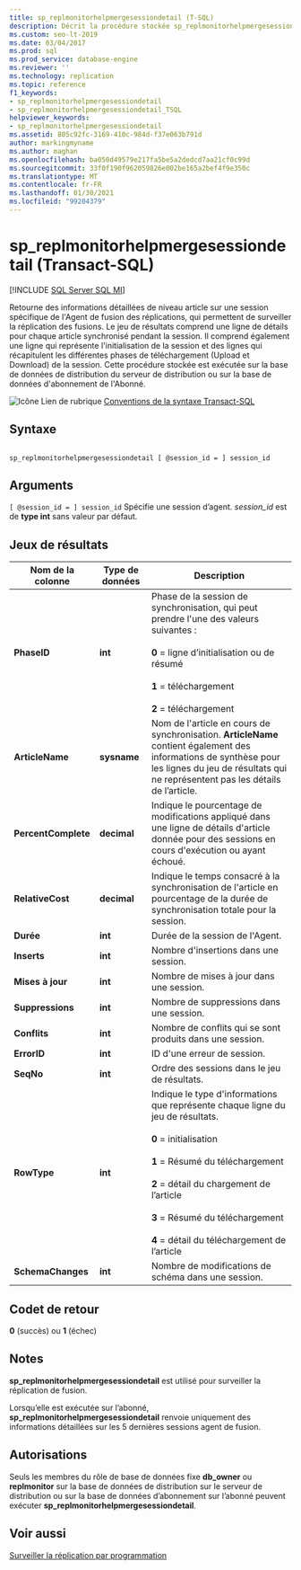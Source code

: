 ```yaml
---
title: sp_replmonitorhelpmergesessiondetail (T-SQL)
description: Décrit la procédure stockée sp_replmonitorhelpmergesessiondetail qui retourne des informations détaillées au niveau de l’article sur une session de Agent de fusion de réplication spécifique.
ms.custom: seo-lt-2019
ms.date: 03/04/2017
ms.prod: sql
ms.prod_service: database-engine
ms.reviewer: ''
ms.technology: replication
ms.topic: reference
f1_keywords:
- sp_replmonitorhelpmergesessiondetail
- sp_replmonitorhelpmergesessiondetail_TSQL
helpviewer_keywords:
- sp_replmonitorhelpmergesessiondetail
ms.assetid: 805c92fc-3169-410c-984d-f37e063b791d
author: markingmyname
ms.author: maghan
ms.openlocfilehash: ba050d49579e217fa5be5a2dedcd7aa21cf0c99d
ms.sourcegitcommit: 33f0f190f962059826e002be165a2bef4f9e350c
ms.translationtype: MT
ms.contentlocale: fr-FR
ms.lasthandoff: 01/30/2021
ms.locfileid: "99204379"
---
```

# <a name="sp_replmonitorhelpmergesessiondetail-transact-sql"></a>sp_replmonitorhelpmergesessiondetail (Transact-SQL)
[!INCLUDE [SQL Server SQL MI](../../includes/applies-to-version/sql-asdbmi.md)]

  Retourne des informations détaillées de niveau article sur une session spécifique de l'Agent de fusion des réplications, qui permettent de surveiller la réplication des fusions. Le jeu de résultats comprend une ligne de détails pour chaque article synchronisé pendant la session. Il comprend également une ligne qui représente l'initialisation de la session et des lignes qui récapitulent les différentes phases de téléchargement (Upload et Download) de la session. Cette procédure stockée est exécutée sur la base de données de distribution du serveur de distribution ou sur la base de données d'abonnement de l'Abonné.  
  
 ![Icône Lien de rubrique](../../database-engine/configure-windows/media/topic-link.gif "Icône du lien de rubrique") [Conventions de la syntaxe Transact-SQL](../../t-sql/language-elements/transact-sql-syntax-conventions-transact-sql.md)  
  
## <a name="syntax"></a>Syntaxe  
  
```  
  
sp_replmonitorhelpmergesessiondetail [ @session_id = ] session_id  
```  
  
## <a name="arguments"></a>Arguments  
`[ @session_id = ] session_id` Spécifie une session d’agent. *session_id* est de **type int** sans valeur par défaut.  
  
## <a name="result-sets"></a>Jeux de résultats  
  
|Nom de la colonne|Type de données|Description|  
|-----------------|---------------|-----------------|  
|**PhaseID**|**int**|Phase de la session de synchronisation, qui peut prendre l'une des valeurs suivantes :<br /><br /> **0** = ligne d’initialisation ou de résumé<br /><br /> **1** = téléchargement<br /><br /> **2** = téléchargement|  
|**ArticleName**|**sysname**|Nom de l'article en cours de synchronisation. **ArticleName** contient également des informations de synthèse pour les lignes du jeu de résultats qui ne représentent pas les détails de l’article.|  
|**PercentComplete**|**decimal**|Indique le pourcentage de modifications appliqué dans une ligne de détails d'article donnée pour des sessions en cours d'exécution ou ayant échoué.|  
|**RelativeCost**|**decimal**|Indique le temps consacré à la synchronisation de l'article en pourcentage de la durée de synchronisation totale pour la session.|  
|**Durée**|**int**|Durée de la session de l'Agent.|  
|**Inserts**|**int**|Nombre d'insertions dans une session.|  
|**Mises à jour**|**int**|Nombre de mises à jour dans une session.|  
|**Suppressions**|**int**|Nombre de suppressions dans une session.|  
|**Conflits**|**int**|Nombre de conflits qui se sont produits dans une session.|  
|**ErrorID**|**int**|ID d'une erreur de session.|  
|**SeqNo**|**int**|Ordre des sessions dans le jeu de résultats.|  
|**RowType**|**int**|Indique le type d'informations que représente chaque ligne du jeu de résultats.<br /><br /> **0** = initialisation<br /><br /> **1** = Résumé du téléchargement<br /><br /> **2** = détail du chargement de l’article<br /><br /> **3** = Résumé du téléchargement<br /><br /> **4** = détail du téléchargement de l’article|  
|**SchemaChanges**|**int**|Nombre de modifications de schéma dans une session.|  
  
## <a name="return-code-values"></a>Codet de retour  
 **0** (succès) ou **1** (échec)  
  
## <a name="remarks"></a>Notes  
 **sp_replmonitorhelpmergesessiondetail** est utilisé pour surveiller la réplication de fusion.  
  
 Lorsqu’elle est exécutée sur l’abonné, **sp_replmonitorhelpmergesessiondetail** renvoie uniquement des informations détaillées sur les 5 dernières sessions agent de fusion.  
  
## <a name="permissions"></a>Autorisations  
 Seuls les membres du rôle de base de données fixe **db_owner** ou **replmonitor** sur la base de données de distribution sur le serveur de distribution ou sur la base de données d’abonnement sur l’abonné peuvent exécuter **sp_replmonitorhelpmergesessiondetail**.  
  
## <a name="see-also"></a>Voir aussi  
 [Surveiller la réplication par programmation](../../relational-databases/replication/monitor/programmatically-monitor-replication.md)  
  
  
